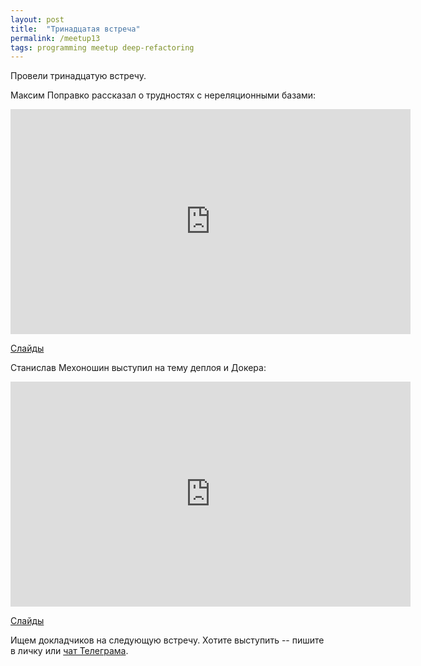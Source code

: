 ```yaml
---
layout: post
title:  "Тринадцатая встреча"
permalink: /meetup13
tags: programming meetup deep-refactoring
---
```


Провели тринадцатую встречу.

Максим Поправко рассказал о трудностях с нереляционными базами:

<iframe width="640" height="360" src="https://www.youtube.com/embed/28CFzsGj9KM"
frameborder="0" allowfullscreen></iframe>

[Слайды](http://www.slideshare.net/IvanGrishaev/nosql-pain)

Станислав Мехоношин выступил на тему деплоя и Докера:

<iframe width="640" height="360" src="https://www.youtube.com/embed/YJ5uS95NV0s"
frameborder="0" allowfullscreen></iframe>

[Слайды](http://www.slideshare.net/IvanGrishaev/docker-70670637)

Ищем докладчиков на следующую встречу. Хотите выступить -- пишите в личку или
[чат Телеграма](https://telegram.me/deeprefactoring).
